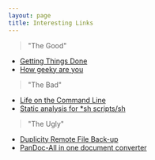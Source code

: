 ```yaml
---
layout: page
title: Interesting Links
---
```



> "The Good"

- <a href="http://chronicle.com/blogs/profhacker/an-introduction-to-gtd-getting-things-done/22719"  target="_blank">Getting Things Done</a>  
- <a href="http://www.joereiss.net/geek/geek.html"  target="_blank">How geeky are you</a>  

> "The Bad"

- <a href="http://stephenramsay.us/2011/04/09/life-on-the-command-line/" target="_blank">Life on the Command Line</a> 
- <a href="http://www.shellcheck.net/"  target="_blank">Static analysis for *sh scripts/sh</a>  

> "The Ugly"

- <a href="http://duplicity.nongnu.org/"  target="_blank">Duplicity Remote File Back-up</a>
- <a href="http://pandoc.org/"  target="_blank">PanDoc-All in one document converter</a>


